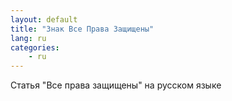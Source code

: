 ```yaml
---
layout: default
title: "Знак Все Права Защищены"
lang: ru
categories:
    - ru
---
```

Статья "Все права защищены" на русском языке